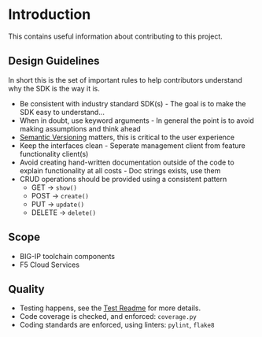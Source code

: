 # Introduction

This contains useful information about contributing to this project.

## Design Guidelines

In short this is the set of important rules to help contributors understand why the SDK is the way it is.

- Be consistent with industry standard SDK(s) - The goal is to make the SDK easy to understand...
- When in doubt, use keyword arguments - In general the point is to avoid making assumptions and think ahead
- [Semantic Versioning](https://semver.org) matters, this is critical to the user experience
- Keep the interfaces clean - Seperate management client from feature functionality client(s)
- Avoid creating hand-written documentation outside of the code to explain functionality at all costs - Doc strings exists, use them
- CRUD operations should be provided using a consistent pattern
   - GET -> `show()`
   - POST -> `create()`
   - PUT -> `update()`
   - DELETE -> `delete()`

## Scope

- BIG-IP toolchain components
- F5 Cloud Services

## Quality

- Testing happens, see the [Test Readme](../tests/README.md) for more details.
- Code coverage is checked, and enforced: `coverage.py`
- Coding standards are enforced, using linters: `pylint`, `flake8`